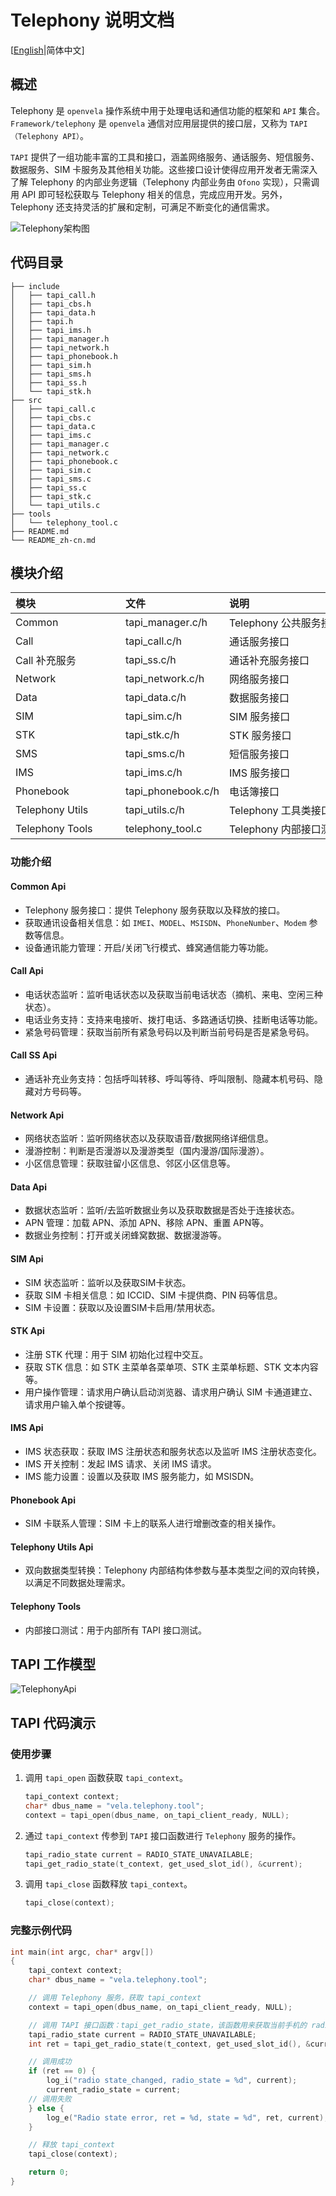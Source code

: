 # Telephony 说明文档

[[English](./README.md)|简体中文]


## **概述**

Telephony 是 `openvela` 操作系统中用于处理电话和通信功能的框架和 `API` 集合。`Framework/telephony` 是 `openvela` 通信对应用层提供的接口层，又称为 `TAPI（Telephony API）`。

`TAPI` 提供了一组功能丰富的工具和接口，涵盖网络服务、通话服务、短信服务、数据服务、SIM 卡服务及其他相关功能。这些接口设计使得应用开发者无需深入了解 Telephony 的内部业务逻辑（Telephony 内部业务由 `Ofono` 实现），只需调用 API 即可轻松获取与 Telephony 相关的信息，完成应用开发。另外，Telephony 还支持灵活的扩展和定制，可满足不断变化的通信需求。

![Telephony架构图](./TelephonyFramework.jpg)

## **代码目录**
```tree
├── include
│   ├── tapi_call.h
│   ├── tapi_cbs.h
│   ├── tapi_data.h
│   ├── tapi.h
│   ├── tapi_ims.h
│   ├── tapi_manager.h
│   ├── tapi_network.h
│   ├── tapi_phonebook.h
│   ├── tapi_sim.h
│   ├── tapi_sms.h
│   ├── tapi_ss.h
│   └── tapi_stk.h
├── src
│   ├── tapi_call.c
│   ├── tapi_cbs.c
│   ├── tapi_data.c
│   ├── tapi_ims.c
│   ├── tapi_manager.c
│   ├── tapi_network.c
│   ├── tapi_phonebook.c
│   ├── tapi_sim.c
│   ├── tapi_sms.c
│   ├── tapi_ss.c
│   ├── tapi_stk.c
│   └── tapi_utils.c
├── tools
│   └── telephony_tool.c
├── README.md
└── README_zh-cn.md
```

## **模块介绍**

| 模块     | 文件  | 说明      |
| :------ | :------- | :--------- |
| Common | tapi_manager.c/h  | <div style="width: 150pt">Telephony 公共服务接口 |
| Call | tapi_call.c/h | 通话服务接口|
| Call 补充服务 | tapi_ss.c/h | 通话补充服务接口|
| Network | tapi_network.c/h | 网络服务接口 |
| Data | tapi_data.c/h | 数据服务接口  |
| SIM | tapi_sim.c/h  |SIM 服务接口|
| STK | tapi_stk.c/h  |STK 服务接口|
| SMS | tapi_sms.c/h | 短信服务接口 |
| IMS | tapi_ims.c/h | IMS 服务接口  |
| Phonebook | tapi_phonebook.c/h | 电话簿接口  |
| <div style="width: 120pt">Telephony Utils| tapi_utils.c/h | Telephony 工具类接口  |
| Telephony Tools| telephony_tool.c | Telephony 内部接口测试  |

### **功能介绍**

#### Common Api
- Telephony 服务接口：提供 Telephony 服务获取以及释放的接口。
- 获取通讯设备相关信息：如 `IMEI`、`MODEL`、`MSISDN`、`PhoneNumber`、`Modem` 参数等信息。
- 设备通讯能力管理：开启/关闭飞行模式、蜂窝通信能力等功能。

#### Call Api
- 电话状态监听：监听电话状态以及获取当前电话状态（摘机、来电、空闲三种状态）。
- 电话业务支持：支持来电接听、拨打电话、多路通话切换、挂断电话等功能。
- 紧急号码管理：获取当前所有紧急号码以及判断当前号码是否是紧急号码。

#### Call SS Api
- 通话补充业务支持：包括呼叫转移、呼叫等待、呼叫限制、隐藏本机号码、隐藏对方号码等。

#### Network Api
- 网络状态监听：监听网络状态以及获取语音/数据网络详细信息。
- 漫游控制：判断是否漫游以及漫游类型（国内漫游/国际漫游）。
- 小区信息管理：获取驻留小区信息、邻区小区信息等。

#### Data Api
- 数据状态监听：监听/去监听数据业务以及获取数据是否处于连接状态。
- APN 管理：加载 APN、添加 APN、移除 APN、重置 APN等。
- 数据业务控制：打开或关闭蜂窝数据、数据漫游等。

#### SIM Api
- SIM 状态监听：监听以及获取SIM卡状态。
- 获取 SIM 卡相关信息：如 ICCID、SIM 卡提供商、PIN 码等信息。
- SIM 卡设置：获取以及设置SIM卡启用/禁用状态。

#### STK Api
- 注册 STK 代理：用于 SIM 初始化过程中交互。
- 获取 STK 信息：如 STK 主菜单各菜单项、STK 主菜单标题、STK 文本内容等。
- 用户操作管理：请求用户确认启动浏览器、请求用户确认 SIM 卡通道建立、请求用户输入单个按键等。

#### IMS Api
- IMS 状态获取：获取 IMS 注册状态和服务状态以及监听 IMS 注册状态变化。
- IMS 开关控制：发起 IMS 请求、关闭 IMS 请求。
- IMS 能力设置：设置以及获取 IMS 服务能力，如 MSISDN。

#### Phonebook Api
- SIM 卡联系人管理：SIM 卡上的联系人进行增删改查的相关操作。

#### Telephony Utils Api
- 双向数据类型转换：Telephony 内部结构体参数与基本类型之间的双向转换，以满足不同数据处理需求。

#### Telephony Tools
- 内部接口测试：用于内部所有 TAPI 接口测试。

## **TAPI 工作模型**

![TelephonyApi](./TapiZh.jpg)

## **TAPI 代码演示**
### **使用步骤**
1. 调用 `tapi_open` 函数获取 `tapi_context`。
    ```c
    tapi_context context;
    char* dbus_name = "vela.telephony.tool";
    context = tapi_open(dbus_name, on_tapi_client_ready, NULL);
    ```

2. 通过 `tapi_context` 传参到 `TAPI` 接口函数进行 `Telephony` 服务的操作。
    ```c
    tapi_radio_state current = RADIO_STATE_UNAVAILABLE;
    tapi_get_radio_state(t_context, get_used_slot_id(), &current);
    ```

3. 调用 `tapi_close` 函数释放 `tapi_context`。
    ```c
    tapi_close(context);
    ```

### **完整示例代码**
```c
int main(int argc, char* argv[])
{
    tapi_context context;
    char* dbus_name = "vela.telephony.tool";

    // 调用 Telephony 服务，获取 tapi_context
    context = tapi_open(dbus_name, on_tapi_client_ready, NULL);

    // 调用 TAPI 接口函数：tapi_get_radio_state，该函数用来获取当前手机的 radio 状态
    tapi_radio_state current = RADIO_STATE_UNAVAILABLE;
    int ret = tapi_get_radio_state(t_context, get_used_slot_id(), &current);

    // 调用成功
    if (ret == 0) {
        log_i("radio state_changed, radio_state = %d", current);
        current_radio_state = current;
    // 调用失败
    } else {
        log_e("Radio state error, ret = %d, state = %d", ret, current);
    }

    // 释放 tapi_context
    tapi_close(context);

    return 0;
}
```
